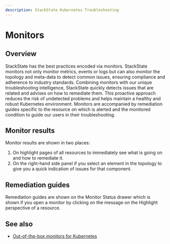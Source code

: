 ```yaml
---
description: StackState Kubernetes Troubleshooting
---
```


# Monitors

## Overview

StackState has the best practices encoded via monitors. StackState monitors not only monitor metrics, events or logs but can also monitor the topology and meta-data to detect common issues, ensuring compliance and adherence to industry standards.
Combining monitors with our unique troubleshooting intelligence, StackState quickly detects issues that are related and advises on how to remediate them. This proactive approach reduces the risk of undetected problems and helps maintain a healthy and robust Kubernetes environment.
Monitors are accompanied by remediation guides specific to the resource on which is alerted and the monitored condition to guide our users in their troubleshooting.

## Monitor results

Monitor results are shown in two places:

1. On highlight pages of all resources to immediately see what is going on and how to remediate it.
2. On the right-hand side panel if you select an element in the topology to give you a quick indication of issues for that component.

## Remediation guides

Remediation guides are shown on the Monitor Status drawer which is shown if you open a monitor by clicking on the message on the Highlight perspective of a resource.

## See also

* [Out-of-the-box monitors for Kubernetes](/use/alerting/kubernetes-monitors.md)
